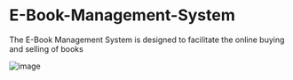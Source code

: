 # E-Book-Management-System
The E-Book Management System is designed to facilitate the online buying and selling of books

![image](https://github.com/Rohit-Jagadale/E-Book-Management-System/assets/163968622/7df2f254-e780-4b10-a450-4e0fea0adad3)
